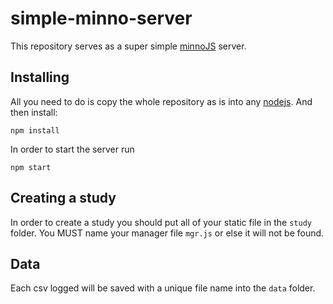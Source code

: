 # simple-minno-server

This repository serves as a super simple [minnoJS](minnojs.github.io/minno-quest/) server.

## Installing
All you need to do is copy the whole repository as is into any [nodejs](service).
And then install:

```
npm install
```

In order to start the server run

```
npm start
```

## Creating a study
In order to create a study you should put all of your static file in the `study` folder.
You MUST name your manager file `mgr.js` or else it will not be found.

## Data
Each csv logged will be saved with a unique file name into the `data` folder.
